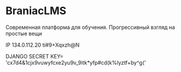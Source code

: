 # BraniacLMS

Современная платформа для обучения. Прогрессивный взгляд на простые вещи

IP 134.0.112.20
ti#9+Xqxzh@N

DJANGO SECRET KEY= 'cx7d4&1cjx9vuwyfcxe2yu9v_9itk*yfp#cd(k%lyztf+by^g('